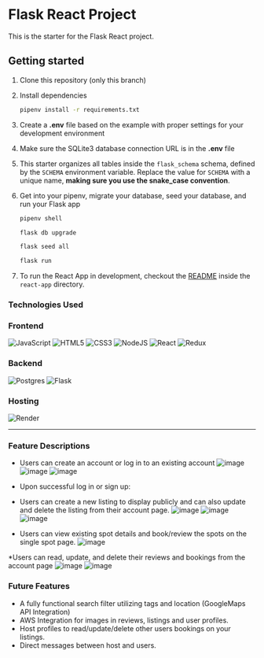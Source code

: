 # Flask React Project

This is the starter for the Flask React project.

## Getting started
1. Clone this repository (only this branch)

2. Install dependencies

      ```bash
      pipenv install -r requirements.txt
      ```

3. Create a **.env** file based on the example with proper settings for your
   development environment

4. Make sure the SQLite3 database connection URL is in the **.env** file

5. This starter organizes all tables inside the `flask_schema` schema, defined
   by the `SCHEMA` environment variable.  Replace the value for
   `SCHEMA` with a unique name, **making sure you use the snake_case
   convention**.

6. Get into your pipenv, migrate your database, seed your database, and run your Flask app

   ```bash
   pipenv shell
   ```

   ```bash
   flask db upgrade
   ```

   ```bash
   flask seed all
   ```

   ```bash
   flask run
   ```

7. To run the React App in development, checkout the [README](./react-app/README.md) inside the `react-app` directory.


### Technologies Used
### Frontend
![JavaScript](https://img.shields.io/badge/javascript-%23323330.svg?style=for-the-badge&logo=javascript&logoColor=%23F7DF1E)
![HTML5](https://img.shields.io/badge/html5-%23E34F26.svg?style=for-the-badge&logo=html5&logoColor=white)
![CSS3](https://img.shields.io/badge/css3-%231572B6.svg?style=for-the-badge&logo=css3&logoColor=white)
![NodeJS](https://img.shields.io/badge/node.js-6DA55F?style=for-the-badge&logo=node.js&logoColor=white)
![React](https://img.shields.io/badge/react-%2320232a.svg?style=for-the-badge&logo=react&logoColor=%2361DAFB)
![Redux](https://img.shields.io/badge/redux-%23593d88.svg?style=for-the-badge&logo=redux&logoColor=white)

### Backend
![Postgres](https://img.shields.io/badge/postgres-%23316192.svg?style=for-the-badge&logo=postgresql&logoColor=white)
![Flask](https://img.shields.io/badge/flask-%23000.svg?style=for-the-badge&logo=flask&logoColor=white)

### Hosting

![Render](https://img.shields.io/badge/Render-%46E3B7.svg?style=for-the-badge&logo=render&logoColor=white)

***
### Feature Descriptions
* Users can create an account or log in to an existing account
![image](https://res.cloudinary.com/degkakjou/image/upload/v1670252548/AirBnB/WikiReadMe/ProfileDropdown_w5k2on.png)
![image](https://res.cloudinary.com/degkakjou/image/upload/v1670252548/AirBnB/WikiReadMe/SignInModal_kc6kme.png)
![image](https://res.cloudinary.com/degkakjou/image/upload/v1670252550/AirBnB/WikiReadMe/LoginModal_wnbpuj.png)

* Upon successful log in or sign up:
* Users can create a new listing to display publicly and can also update and delete the listing from their account page.
![image](https://res.cloudinary.com/degkakjou/image/upload/v1670252547/AirBnB/WikiReadMe/LoggedInDropDown_gm9w19.png)
![image](https://res.cloudinary.com/degkakjou/image/upload/v1670252548/AirBnB/WikiReadMe/AccountPage_pinoe3.png)
![image](https://res.cloudinary.com/degkakjou/image/upload/v1670252547/AirBnB/WikiReadMe/NewSpot_tvyrwh.png)

* Users can view existing spot details and book/review the spots on the single spot page.
![image](https://res.cloudinary.com/degkakjou/image/upload/v1670252551/AirBnB/WikiReadMe/SpotPage_cpywbs.png)

*Users can read, update, and delete their reviews and bookings from the account page
![image](https://res.cloudinary.com/degkakjou/image/upload/v1670252548/AirBnB/WikiReadMe/ReviewEdit_ivqt7z.png)
![image](https://res.cloudinary.com/degkakjou/image/upload/v1670252547/AirBnB/WikiReadMe/NewSpot_tvyrwh.png)




### Future Features
* A fully functional search filter utilizing tags and location (GoogleMaps API Integration)
* AWS Integration for images in reviews, listings and user profiles.
* Host profiles to read/update/delete other users bookings on your listings.
* Direct messages between host and users.
